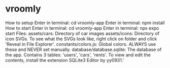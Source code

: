 # vroomly
How to setup
Enter in terminal: cd vroomly-app
Enter in terminal: npm install
How to start
Enter in terminal: cd vroomly-app
Enter in terminal: npx expo start
Files:
assets/cars: Directory of car images
assets/icons: Directory of icon SVGs. To see what the SVGs look like, right click on folder and click 'Reveal in File Explorer'.
constants/colors.js: Global colors. ALWAYS use these and NEVER set manually.
database/database.sqlite: The database of the app. Contains 3 tables: 'users', 'cars', 'rents'. To view and edit the contents, install the extension SQLite3 Editor by yy0931.'

